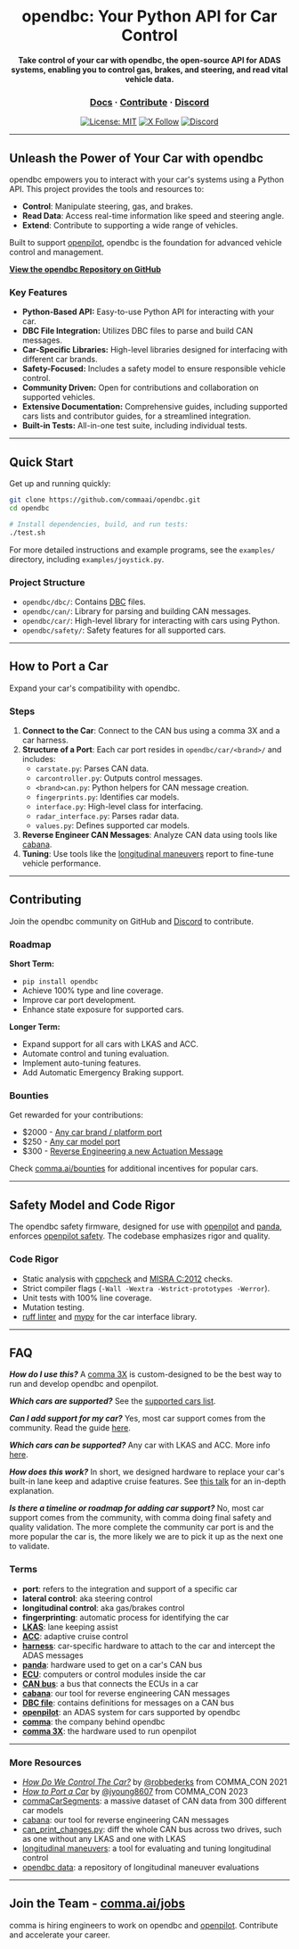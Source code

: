 <div align="center" style="text-align: center;">

<h1>opendbc: Your Python API for Car Control</h1>
<p>
  <b>Take control of your car with opendbc, the open-source API for ADAS systems, enabling you to control gas, brakes, and steering, and read vital vehicle data.</b>
  <br>
</p>

<h3>
  <a href="https://docs.comma.ai">Docs</a>
  <span> · </span>
  <a href="https://github.com/commaai/openpilot/blob/master/docs/CONTRIBUTING.md">Contribute</a>
  <span> · </span>
  <a href="https://discord.comma.ai">Discord</a>
</h3>

[![License: MIT](https://img.shields.io/badge/License-MIT-yellow.svg)](LICENSE)
[![X Follow](https://img.shields.io/twitter/follow/comma_ai)](https://x.com/comma_ai)
[![Discord](https://img.shields.io/discord/469524606043160576)](https://discord.comma.ai)

</div>

---

## Unleash the Power of Your Car with opendbc

opendbc empowers you to interact with your car's systems using a Python API. This project provides the tools and resources to:

*   **Control**: Manipulate steering, gas, and brakes.
*   **Read Data**: Access real-time information like speed and steering angle.
*   **Extend**: Contribute to supporting a wide range of vehicles.

Built to support [openpilot](https://github.com/commaai/openpilot), opendbc is the foundation for advanced vehicle control and management.

**[View the opendbc Repository on GitHub](https://github.com/commaai/opendbc)**

### Key Features

*   **Python-Based API:** Easy-to-use Python API for interacting with your car.
*   **DBC File Integration:** Utilizes DBC files to parse and build CAN messages.
*   **Car-Specific Libraries:** High-level libraries designed for interfacing with different car brands.
*   **Safety-Focused:** Includes a safety model to ensure responsible vehicle control.
*   **Community Driven:** Open for contributions and collaboration on supported vehicles.
*   **Extensive Documentation:** Comprehensive guides, including supported cars lists and contributor guides, for a streamlined integration.
*   **Built-in Tests:** All-in-one test suite, including individual tests.

---

## Quick Start

Get up and running quickly:

```bash
git clone https://github.com/commaai/opendbc.git
cd opendbc

# Install dependencies, build, and run tests:
./test.sh
```

For more detailed instructions and example programs, see the `examples/` directory, including `examples/joystick.py`.

### Project Structure

*   `opendbc/dbc/`: Contains [DBC](https://en.wikipedia.org/wiki/CAN_bus#DBC_(CAN_Database_Files)) files.
*   `opendbc/can/`: Library for parsing and building CAN messages.
*   `opendbc/car/`: High-level library for interacting with cars using Python.
*   `opendbc/safety/`: Safety features for all supported cars.

---

## How to Port a Car

Expand your car's compatibility with opendbc.

### Steps

1.  **Connect to the Car**: Connect to the CAN bus using a comma 3X and a car harness.
2.  **Structure of a Port**: Each car port resides in `opendbc/car/<brand>/` and includes:
    *   `carstate.py`: Parses CAN data.
    *   `carcontroller.py`: Outputs control messages.
    *   `<brand>can.py`: Python helpers for CAN message creation.
    *   `fingerprints.py`: Identifies car models.
    *   `interface.py`: High-level class for interfacing.
    *   `radar_interface.py`: Parses radar data.
    *   `values.py`: Defines supported car models.
3.  **Reverse Engineer CAN Messages**: Analyze CAN data using tools like [cabana](https://github.com/commaai/openpilot/tree/master/tools/cabana).
4.  **Tuning**: Use tools like the [longitudinal maneuvers](https://github.com/commaai/openpilot/tree/master/tools/longitudinal_maneuvers) report to fine-tune vehicle performance.

---

## Contributing

Join the opendbc community on GitHub and [Discord](https://discord.comma.ai) to contribute.

### Roadmap

**Short Term:**

*   `pip install opendbc`
*   Achieve 100% type and line coverage.
*   Improve car port development.
*   Enhance state exposure for supported cars.

**Longer Term:**

*   Expand support for all cars with LKAS and ACC.
*   Automate control and tuning evaluation.
*   Implement auto-tuning features.
*   Add Automatic Emergency Braking support.

### Bounties

Get rewarded for your contributions:

*   $2000 - [Any car brand / platform port](https://github.com/orgs/commaai/projects/26/views/1?pane=issue&itemId=47913774)
*   $250 - [Any car model port](https://github.com/orgs/commaai/projects/26/views/1?pane=issue&itemId=47913790)
*   $300 - [Reverse Engineering a new Actuation Message](https://github.com/orgs/commaai/projects/26/views/1?pane=issue&itemId=73445563)

Check [comma.ai/bounties](comma.ai/bounties) for additional incentives for popular cars.

---

## Safety Model and Code Rigor

The opendbc safety firmware, designed for use with [openpilot](https://github.com/commaai/openpilot) and [panda](https://github.com/commaai/panda), enforces [openpilot safety](https://github.com/commaai/openpilot/blob/master/docs/SAFETY.md). The codebase emphasizes rigor and quality.

### Code Rigor

*   Static analysis with [cppcheck](https://github.com/danmar/cppcheck/) and [MISRA C:2012](https://misra.org.uk/) checks.
*   Strict compiler flags (`-Wall -Wextra -Wstrict-prototypes -Werror`).
*   Unit tests with 100% line coverage.
*   Mutation testing.
*   [ruff linter](https://github.com/astral-sh/ruff) and [mypy](https://mypy-lang.org/) for the car interface library.

---

## FAQ

***How do I use this?*** A [comma 3X](https://comma.ai/shop/comma-3x) is custom-designed to be the best way to run and develop opendbc and openpilot.

***Which cars are supported?*** See the [supported cars list](docs/CARS.md).

***Can I add support for my car?*** Yes, most car support comes from the community. Read the guide [here](https://github.com/commaai/opendbc/blob/docs/README.md#how-to-port-a-car).

***Which cars can be supported?*** Any car with LKAS and ACC. More info [here](https://github.com/commaai/openpilot/blob/master/docs/CARS.md#dont-see-your-car-here).

***How does this work?*** In short, we designed hardware to replace your car's built-in lane keep and adaptive cruise features. See [this talk](https://www.youtube.com/watch?v=FL8CxUSfipM) for an in-depth explanation.

***Is there a timeline or roadmap for adding car support?*** No, most car support comes from the community, with comma doing final safety and quality validation. The more complete the community car port is and the more popular the car is, the more likely we are to pick it up as the next one to validate.

### Terms

*   **port**: refers to the integration and support of a specific car
*   **lateral control**: aka steering control
*   **longitudinal control**: aka gas/brakes control
*   **fingerprinting**: automatic process for identifying the car
*   **[LKAS](https://en.wikipedia.org/wiki/Lane_departure_warning_system)**: lane keeping assist
*   **[ACC](https://en.wikipedia.org/wiki/Adaptive_cruise_control)**: adaptive cruise control
*   **[harness](https://comma.ai/shop/car-harness)**: car-specific hardware to attach to the car and intercept the ADAS messages
*   **[panda](https://github.com/commaai/panda)**: hardware used to get on a car's CAN bus
*   **[ECU](https://en.wikipedia.org/wiki/Electronic_control_unit)**: computers or control modules inside the car
*   **[CAN bus](https://en.wikipedia.org/wiki/CAN_bus)**: a bus that connects the ECUs in a car
*   **[cabana](https://github.com/commaai/openpilot/tree/master/tools/cabana#readme)**: our tool for reverse engineering CAN messages
*   **[DBC file](https://en.wikipedia.org/wiki/CAN_bus#DBC)**: contains definitions for messages on a CAN bus
*   **[openpilot](https://github.com/commaai/openpilot)**: an ADAS system for cars supported by opendbc
*   **[comma](https://github.com/commaai)**: the company behind opendbc
*   **[comma 3X](https://comma.ai/shop/comma-3x)**: the hardware used to run openpilot

---

### More Resources

*   [*How Do We Control The Car?*](https://www.youtube.com/watch?v=nNU6ipme878&pp=ygUoY29tbWEgY29uIDIwMjEgaG93IGRvIHdlIGNvbnRyb2wgdGhlIGNhcg%3D%3D) by [@robbederks](https://github.com/robbederks) from COMMA_CON 2021
*   [*How to Port a Car*](https://www.youtube.com/watch?v=XxPS5TpTUnI&t=142s&pp=ygUPamFzb24gY29tbWEgY29u) by [@jyoung8607](https://github.com/jyoung8607) from COMMA_CON 2023
*   [commaCarSegments](https://huggingface.co/datasets/commaai/commaCarSegments): a massive dataset of CAN data from 300 different car models
*   [cabana](https://github.com/commaai/openpilot/tree/master/tools/cabana#readme): our tool for reverse engineering CAN messages
*   [can_print_changes.py](https://github.com/commaai/openpilot/blob/master/selfdrive/debug/can_print_changes.py): diff the whole CAN bus across two drives, such as one without any LKAS and one with LKAS
*   [longitudinal maneuvers](https://github.com/commaai/openpilot/tree/master/tools/longitudinal_maneuvers): a tool for evaluating and tuning longitudinal control
*   [opendbc data](https://commaai.github.io/opendbc-data/): a repository of longitudinal maneuver evaluations

---

## Join the Team - [comma.ai/jobs](https://comma.ai/jobs)

comma is hiring engineers to work on opendbc and [openpilot](https://github.com/commaai/openpilot). Contribute and accelerate your career.